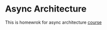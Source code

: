 # Async Architecture

This is homewrok for async architecture [course](https://education.borshev.com/architecture)
